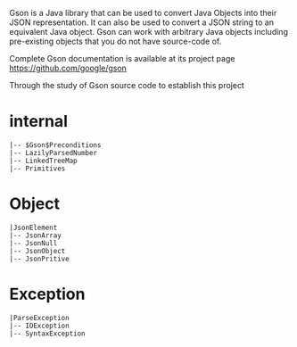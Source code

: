 Gson is a Java library that can be used to convert Java Objects into their JSON representation. It can also be used to
convert a JSON string to an equivalent Java object. Gson can work with arbitrary Java objects including pre-existing
objects that you do not have source-code of.

Complete Gson documentation is available at its project page
https://github.com/google/gson

Through the study of Gson source code to establish this project
# internal

```
|-- $Gson$Preconditions
|-- LazilyParsedNumber
|-- LinkedTreeMap
|-- Primitives
```


# Object

```
|JsonElement
|-- JsonArray
|-- JsonNull
|-- JsonObject
|-- JsonPritive
```

# Exception

```
|ParseException
|-- IOException
|-- SyntaxException
```
